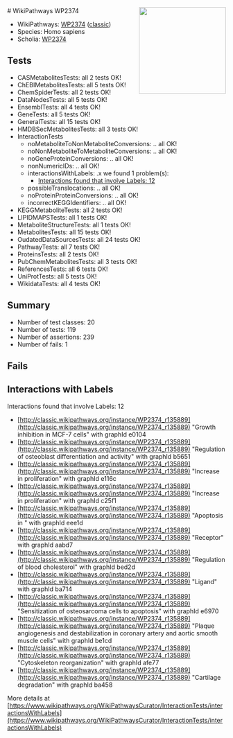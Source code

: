 <img style="float: right; width: 200px" src="https://upload.wikimedia.org/wikipedia/commons/thumb/8/83/Wplogo_with_text_500.png/640px-Wplogo_with_text_500.png" />
# WikiPathways WP2374

* WikiPathways: [WP2374](https://wikipathways.org/pathways/WP2374) ([classic](https://classic.wikipathways.org/instance/WP2374))
* Species: Homo sapiens
* Scholia: [WP2374](https://scholia.toolforge.org/wikipathways/WP2374)
## Tests
* CASMetabolitesTests: all 2 tests OK!
* ChEBIMetabolitesTests: all 5 tests OK!
* ChemSpiderTests: all 2 tests OK!
* DataNodesTests: all 5 tests OK!
* EnsemblTests: all 4 tests OK!
* GeneTests: all 5 tests OK!
* GeneralTests: all 15 tests OK!
* HMDBSecMetabolitesTests: all 3 tests OK!
* InteractionTests
    * noMetaboliteToNonMetaboliteConversions: .. all OK!
    * noNonMetaboliteToMetaboliteConversions: .. all OK!
    * noGeneProteinConversions: .. all OK!
    * nonNumericIDs: .. all OK!
    * interactionsWithLabels: .x we found 1 problem(s):
        * [Interactions found that involve Labels: 12](#fe97a8ba)
    * possibleTranslocations: .. all OK!
    * noProteinProteinConversions: .. all OK!
    * incorrectKEGGIdentifiers: .. all OK!
* KEGGMetaboliteTests: all 2 tests OK!
* LIPIDMAPSTests: all 1 tests OK!
* MetaboliteStructureTests: all 1 tests OK!
* MetabolitesTests: all 15 tests OK!
* OudatedDataSourcesTests: all 24 tests OK!
* PathwayTests: all 7 tests OK!
* ProteinsTests: all 2 tests OK!
* PubChemMetabolitesTests: all 3 tests OK!
* ReferencesTests: all 6 tests OK!
* UniProtTests: all 5 tests OK!
* WikidataTests: all 4 tests OK!


## Summary

* Number of test classes: 20
* Number of tests: 119
* Number of assertions: 239
* Number of fails: 1

## Fails

<a name="fe97a8ba" />

## Interactions with Labels

Interactions found that involve Labels: 12

* [http://classic.wikipathways.org/instance/WP2374_r135889](http://classic.wikipathways.org/instance/WP2374_r135889) "Growth
inhibition
in MCF-7
cells" with graphId e0104
* [http://classic.wikipathways.org/instance/WP2374_r135889](http://classic.wikipathways.org/instance/WP2374_r135889) "Regulation of 
osteoblast
differentiation
and activity" with graphId b5651
* [http://classic.wikipathways.org/instance/WP2374_r135889](http://classic.wikipathways.org/instance/WP2374_r135889) "Increase in 
proliferation" with graphId e116c
* [http://classic.wikipathways.org/instance/WP2374_r135889](http://classic.wikipathways.org/instance/WP2374_r135889) "Increase in 
proliferation" with graphId c25f1
* [http://classic.wikipathways.org/instance/WP2374_r135889](http://classic.wikipathways.org/instance/WP2374_r135889) "Apoptosis in 
" with graphId eee1d
* [http://classic.wikipathways.org/instance/WP2374_r135889](http://classic.wikipathways.org/instance/WP2374_r135889) "Receptor" with graphId aabd7
* [http://classic.wikipathways.org/instance/WP2374_r135889](http://classic.wikipathways.org/instance/WP2374_r135889) "Regulation of
blood cholesterol" with graphId bed2d
* [http://classic.wikipathways.org/instance/WP2374_r135889](http://classic.wikipathways.org/instance/WP2374_r135889) "Ligand" with graphId ba714
* [http://classic.wikipathways.org/instance/WP2374_r135889](http://classic.wikipathways.org/instance/WP2374_r135889) "Sensitization of 
osteosarcoma cells
to apoptosis" with graphId e6970
* [http://classic.wikipathways.org/instance/WP2374_r135889](http://classic.wikipathways.org/instance/WP2374_r135889) "Plaque
angiogenesis and 
destabilization in
coronary artery
and aortic smooth
muscle cells" with graphId be1cd
* [http://classic.wikipathways.org/instance/WP2374_r135889](http://classic.wikipathways.org/instance/WP2374_r135889) "Cytoskeleton
reorganization" with graphId afe77
* [http://classic.wikipathways.org/instance/WP2374_r135889](http://classic.wikipathways.org/instance/WP2374_r135889) "Cartilage
degradation" with graphId ba458


More details at [https://www.wikipathways.org/WikiPathwaysCurator/InteractionTests/interactionsWithLabels](https://www.wikipathways.org/WikiPathwaysCurator/InteractionTests/interactionsWithLabels)

